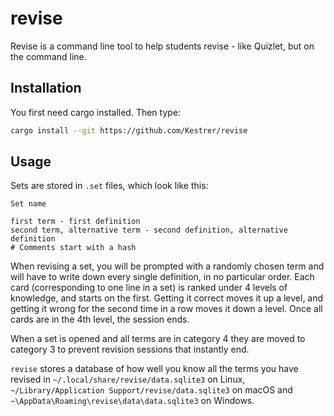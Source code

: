 # revise

Revise is a command line tool to help students revise - like Quizlet, but on the command line.

## Installation

You first need cargo installed. Then type:
```sh
cargo install --git https://github.com/Kestrer/revise
```

## Usage

Sets are stored in `.set` files, which look like this:

```
Set name

first term - first definition
second term, alternative term - second definition, alternative definition
# Comments start with a hash
```

When revising a set, you will be prompted with a randomly chosen term and will have to write down
every single definition, in no particular order. Each card (corresponding to one line in a set)
is ranked under 4 levels of knowledge, and starts on the first. Getting it correct moves it up a
level, and getting it wrong for the second time in a row moves it down a level. Once all cards are
in the 4th level, the session ends.

When a set is opened and all terms are in category 4 they are moved to category 3 to prevent
revision sessions that instantly end.

`revise` stores a database of how well you know all the terms you have revised in
`~/.local/share/revise/data.sqlite3` on Linux, `~/Library/Application Support/revise/data.sqlite3`
on macOS and `~\AppData\Roaming\revise\data\data.sqlite3` on Windows.
